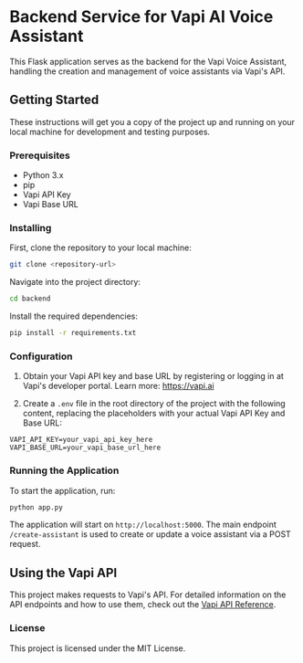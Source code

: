 
# Backend Service for Vapi AI Voice Assistant

This Flask application serves as the backend for the Vapi Voice Assistant, handling the creation and management of voice assistants via Vapi's API.

## Getting Started

These instructions will get you a copy of the project up and running on your local machine for development and testing purposes.

### Prerequisites

- Python 3.x
- pip
- Vapi API Key
- Vapi Base URL

### Installing

First, clone the repository to your local machine:

```bash
git clone <repository-url>
```

Navigate into the project directory:

```bash
cd backend
```

Install the required dependencies:

```bash
pip install -r requirements.txt
```

### Configuration

1. Obtain your Vapi API key and base URL by registering or logging in at Vapi's developer portal. Learn more: https://vapi.ai

2. Create a `.env` file in the root directory of the project with the following content, replacing the placeholders with your actual Vapi API Key and Base URL:

```
VAPI_API_KEY=your_vapi_api_key_here
VAPI_BASE_URL=your_vapi_base_url_here
```

### Running the Application

To start the application, run:

```bash
python app.py
```

The application will start on `http://localhost:5000`. The main endpoint `/create-assistant` is used to create or update a voice assistant via a POST request.

## Using the Vapi API

This project makes requests to Vapi's API. For detailed information on the API endpoints and how to use them, check out the [Vapi API Reference](https://docs.vapi.ai/api-reference/swagger).

### License

This project is licensed under the MIT License.
